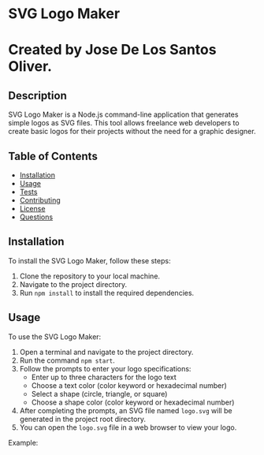 # SVG Logo Maker

# Created by Jose De Los Santos Oliver.

## Description

SVG Logo Maker is a Node.js command-line application that generates simple logos as SVG files. This tool allows freelance web developers to create basic logos for their projects without the need for a graphic designer.

## Table of Contents

- [Installation](#installation)
- [Usage](#usage)
- [Tests](#tests)
- [Contributing](#contributing)
- [License](#license)
- [Questions](#questions)

## Installation

To install the SVG Logo Maker, follow these steps:

1. Clone the repository to your local machine.
2. Navigate to the project directory.
3. Run `npm install` to install the required dependencies.

## Usage

To use the SVG Logo Maker:

1. Open a terminal and navigate to the project directory.
2. Run the command `npm start`.
3. Follow the prompts to enter your logo specifications:
   - Enter up to three characters for the logo text
   - Choose a text color (color keyword or hexadecimal number)
   - Select a shape (circle, triangle, or square)
   - Choose a shape color (color keyword or hexadecimal number)
4. After completing the prompts, an SVG file named `logo.svg` will be generated in the project root directory.
5. You can open the `logo.svg` file in a web browser to view your logo.

Example:
